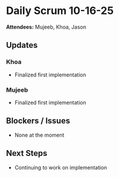 # Daily Scrum 10-16-25
**Attendees:** Mujeeb, Khoa, Jason

## Updates

### Khoa
- Finalized first implementation

### Mujeeb
- Finalized first implementation


## Blockers / Issues
- None at the moment

## Next Steps
- Continuing to work on implementation
